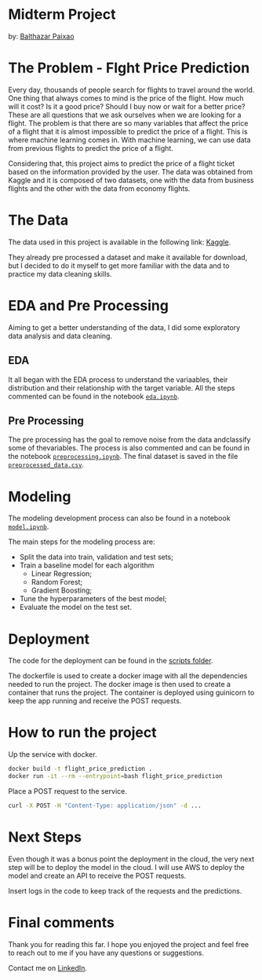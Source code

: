 # Midterm Project

by: [Balthazar Paixao](https://www.linkedin.com/in/balthapaixao/)

# The Problem - Flght Price Prediction

Every day, thousands of people search for flights to travel around the world. One thing that always comes to mind is the price of the flight. How much will it cost? Is it a good price? Should I buy now or wait for a better price? These are all questions that we ask ourselves when we are looking for a flight. The problem is that there are so many variables that affect the price of a flight that it is almost impossible to predict the price of a flight. This is where machine learning comes in. With machine learning, we can use data from previous flights to predict the price of a flight.

Considering that, this project aims to predict the price of a flight ticket based on the information provided by the user. The data was obtained from Kaggle and it is composed of two datasets, one with the data from business flights and the other with the data from economy flights.

# The Data

The data used in this project is available in the following link: [Kaggle](https://www.kaggle.com/datasets/shubhambathwal/flight-price-prediction).

They already pre processed a dataset and make it available for download, but I decided to do it myself to get more familiar with the data and to practice my data cleaning skills.

# EDA and Pre Processing

Aiming to get a better understanding of the data, I did some exploratory data analysis and data cleaning.

## EDA

It all began with the EDA process to understand the variaables, their distribution and their relationship with the target variable. All the steps commented can be found in the notebook [`eda.ipynb`](https://github.com/balthapaixao/ml-zoomcamp/blob/main/week-07/midterm_project/scripts/eda.ipynb).

## Pre Processing

The pre processing has the goal to remove noise from the data andclassify some of thevariables. The process is also commented and can be found in the notebook [`preprocessing.ipynb`](https://github.com/balthapaixao/ml-zoomcamp/blob/main/week-07/midterm_project/scripts/preprocessing.ipynb). The final dataset is saved in the file [`preprocessed_data.csv`](https://github.com/balthapaixao/ml-zoomcamp/blob/main/week-07/midterm_project/data/preprocessed_data.csv).

# Modeling

The modeling development process can also be found in a notebook [`model.ipynb`](https://github.com/balthapaixao/ml-zoomcamp/blob/main/week-07/midterm_project/scripts/model.ipynb).

The main steps for the modeling process are:

- Split the data into train, validation and test sets;
- Train a baseline model for each algorithm
  - Linear Regression;
  - Random Forest;
  - Gradient Boosting;
- Tune the hyperparameters of the best model;
- Evaluate the model on the test set.

# Deployment

The code for the deployment can be found in the [scripts folder](https://github.com/balthapaixao/ml-zoomcamp/tree/main/week-07/midterm_project/scripts).

The dockerfile is used to create a docker image with all the dependencies needed to run the project. The docker image is then used to create a container that runs the project. The container is deployed using guinicorn to keep the app running and receive the POST requests.

# How to run the project

Up the service with docker.

```bash
docker build -t flight_price_prediction .
docker run -it --rm --entrypoint=bash flight_price_prediction
```

Place a POST request to the service.

```bash
curl -X POST -H "Content-Type: application/json" -d ...
```

# Next Steps

Even though it was a bonus point the deployment in the cloud, the very next step will be to deploy the model in the cloud. I will use AWS to deploy the model and create an API to receive the POST requests.

Insert logs in the code to keep track of the requests and the predictions.

# Final comments

Thank you for reading this far. I hope you enjoyed the project and feel free to reach out to me if you have any questions or suggestions.

Contact me on [LinkedIn](https://www.linkedin.com/in/balthapaixao/).
